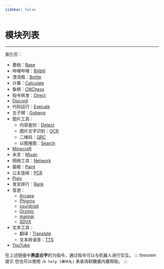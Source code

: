 ```yaml
---
sidebar: false
---
```


# 模块列表

---

索引页：
- 基础：[Base](./base/)
- 哔哩哔哩：[Bilibili](./bilibili/)
- 漂流瓶：[Bottle](./bottle/)
- 计算：[Calculate](./calculate/)
- 象棋：[CNChess](./cnchess/)
- 指令转发：[Direct](./direct/)
- [Discord](./discord/)
- 代码运行：[Execute](./execute/)
- 五子棋：[Gobang](./gobang/)
- 图片工具：
  - 内容鉴别：[Detect](./detect/)
  - 图片文字识别：[OCR](./ocr/)
  - 二维码：[QRC](./qrc/)
  - 以图搜图：[Search](./search/)
- [Minecraft](./minecraft/)
- 米言：[Miyan](./miyan/)
- 网络工具：[Network](./network/)
- 画板：[Paint](./paint/)
- 公主连结：[PCR](./pcr/)
- [Pixiv](./pixiv/)
- 发言排行：[Rank](./rank/)
- 音游：
  - [Arcaea](./arcaea/)
  - [Phigros](./phigros/)
  - [osu!droid](./osudroid/)
  - [Orzmic](./orzmic/)
  - [maimai](./maimai/)
  - [SDVX](./sdvx/)
- 文本工具：
  - 翻译：[Translate](./translate/)
  - 文本转语音：[TTS](./tts/)
- [YouTube](./youtube/)

在上述链接中**黑底白字**的为指令，通过指令可以与机器人进行交互。
::: theorem 提示
您也可以使用 `/b help [模块名]` 来查询软糖酱内置帮助。
:::